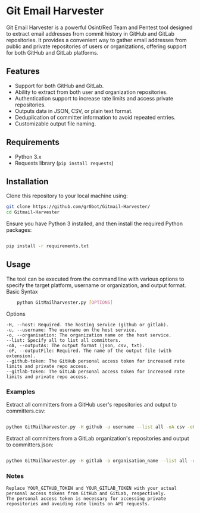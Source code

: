 # Git Email Harvester

Git Email Harvester is a powerful Osint/Red Team and Pentest tool designed to extract email addresses from commit history in GitHub and GitLab repositories. It provides a convenient way to gather email addresses from public and private repositories of users or organizations, offering support for both GitHub and GitLab platforms.

## Features

- Support for both GitHub and GitLab.
- Ability to extract from both user and organization repositories.
- Authentication support to increase rate limits and access private repositories.
- Outputs data in JSON, CSV, or plain text format.
- Deduplication of committer information to avoid repeated entries.
- Customizable output file naming.

## Requirements

- Python 3.x
- Requests library (`pip install requests`)

## Installation

Clone this repository to your local machine using:

```bash
git clone https://github.com/gr0bot/Gitmail-Harvester/
cd Gitmail-Harvester
```
Ensure you have Python 3 installed, and then install the required Python packages:

```bash

pip install -r requirements.txt
```
## Usage

The tool can be executed from the command line with various options to specify the target platform, username or organization, and output format.
Basic Syntax

```bash 
    python GitMailharvester.py [OPTIONS]
```

Options

    -H, --host: Required. The hosting service (github or gitlab).
    -u, --username: The username on the host service.
    -o, --organisation: The organization name on the host service.
    --list: Specify all to list all committers.
    -oA, --outputAs: The output format (json, csv, txt).
    -oF, --outputFile: Required. The name of the output file (with extension).
    --github-token: The GitHub personal access token for increased rate limits and private repo access.
    --gitlab-token: The GitLab personal access token for increased rate limits and private repo access.

### Examples

Extract all committers from a GitHub user's repositories and output to committers.csv:

```bash

python GitMailharvester.py -H github -u username --list all -oA csv -oF committers.csv --github-token YOUR_GITHUB_TOKEN 
```

Extract all committers from a GitLab organization's repositories and output to committers.json:

```bash

python GitMailharvester.py -H gitlab -o organisation_name --list all -oA json -oF committers.json --gitlab-token YOUR_GITLAB_TOKEN
```
### Notes

    Replace YOUR_GITHUB_TOKEN and YOUR_GITLAB_TOKEN with your actual personal access tokens from GitHub and GitLab, respectively.
    The personal access token is necessary for accessing private repositories and avoiding rate limits on API requests.



